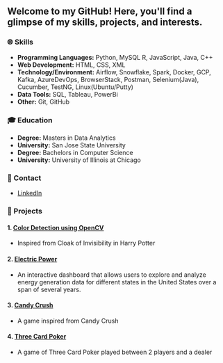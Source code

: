 ## Welcome to my GitHub! Here, you'll find a glimpse of my skills, projects, and interests.

### 🌐 Skills

- **Programming Languages:** Python, MySQL R, JavaScript, Java, C++
- **Web Development:** HTML, CSS, XML
- **Technology/Environment:**  Airflow, Snowflake, Spark, Docker, GCP, Kafka, AzureDevOps, BrowserStack, Postman, Selenium(Java), Cucumber, TestNG, Linux(Ubuntu/Putty)
- **Data Tools:** SQL, Tableau, PowerBi
- **Other:** Git, GitHub

### 🎓 Education

- **Degree:** Masters in Data Analytics
- **University:** San Jose State University
- **Degree:** Bachelors in Computer Science
- **University:** University of Illinois at Chicago
  
### 📧 Contact

- [LinkedIn](https://www.linkedin.com/in/yadav-tanya5/)

### 🚀 Projects

#### 1. [Color Detection using OpenCV](https://github.com/tyadav2/Color-Detection-using-OpenCV)
- Inspired from Cloak of Invisibility in Harry Potter

#### 2. [Electric Power](https://github.com/tyadav2/Electric-Power)
- An interactive dashboard that allows users to explore and analyze energy generation data for different states in the United States over a span of several years.

#### 3. [Candy Crush](https://github.com/tyadav2/Candy-Crush)
- A game inspired from Candy Crush

#### 4. [Three Card Poker](https://github.com/tyadav2/Three-Card-Poker)
- A game of Three Card Poker played between 2 players and a dealer



<!--
**tyadav2/tyadav2** is a ✨ _special_ ✨ repository because its `README.md` (this file) appears on your GitHub profile.

Here are some ideas to get you started:

- 🔭 I’m currently working on ...
- 🌱 I’m currently learning ...
- 👯 I’m looking to collaborate on ...
- 🤔 I’m looking for help with ...
- 💬 Ask me about ...
- 📫 How to reach me: ...
- 😄 Pronouns: ...
- ⚡ Fun fact: ...
-->
